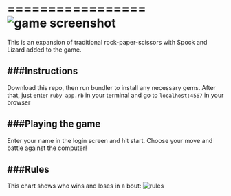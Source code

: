 =================
![game screenshot](http://www.kennethbarrett.com//makers/rpssl/screenshot.png)
=================
This is an expansion of traditional rock-paper-scissors with Spock and Lizard added to the game.

###Instructions
---------
Download this repo, then run bundler to install any necessary gems.
After that, just enter `ruby app.rb` in your terminal and go to `localhost:4567` in your browser

###Playing the game
---------
Enter your name in the login screen and hit start. Choose your move and battle against the computer!

###Rules
---------
This chart shows who wins and loses in a bout:
![rules](http://www.kennethbarrett.com//makers/rpssl/rules.png)
